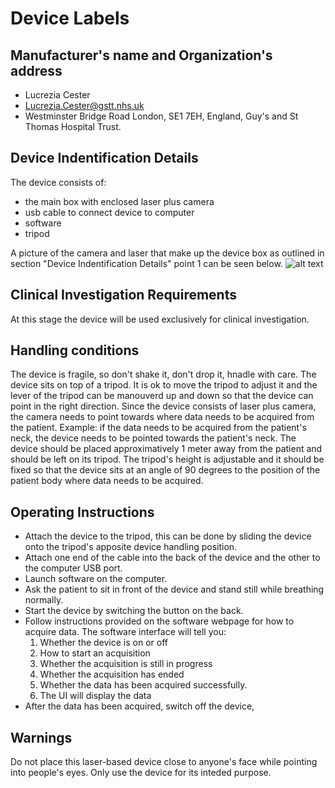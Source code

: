 # Device Labels

## Manufacturer's name and Organization's address
* Lucrezia Cester
* Lucrezia.Cester@gstt.nhs.uk
* Westminster Bridge Road London, SE1 7EH, England, Guy's and St Thomas Hospital Trust.

## Device Indentification Details
The device consists of:
* the main box with enclosed laser plus camera
* usb cable to connect device to computer
* software
* tripod

A picture of the camera and laser that make up the device box as outlined in section "Device Indentification Details" point 1 can be seen below.
![alt text](light-hearted-device.png)

## Clinical Investigation Requirements
At this stage the device will be used exclusively for clinical investigation.

## Handling conditions
The device is fragile, so don't shake it, don't drop it, hnadle with care. The device sits on top of a tripod. It is ok to move the tripod
to adjust it and the lever of the tripod can be manouverd up and down so that the device can point in the right direction. Since 
the device consists of laser plus camera, the camera needs to point towards where data needs to be  acquired from the patient. Example: if the 
data needs to be acquired from the patient's neck, the device needs to be pointed towards the patient's neck. The device should be placed 
approximatively 1 meter away from the patient and should be left on its tripod. The tripod's height is adjustable and it should be fixed
so that the device sits at an angle of 90 degrees to the position of the patient body where data needs to be acquired. 

## Operating Instructions
* Attach the device to the tripod, this can be done by sliding the device onto the tripod's apposite device handling position.
* Attach one end of the cable into the back of the device and the other to the computer USB port.
* Launch software on the computer.
* Ask the patient to sit in front of the device and stand still while breathing normally.
* Start the device by switching the button on the back.
* Follow instructions provided on the software webpage for how to acquire data. The software interface will tell you:
   1. Whether the device is on or off
   2. How to start an acquisition
   3. Whether the acquisition is still in progress
   4. Whether the acquisition has ended
   5. Whether the data has been acquired successfully. 
   7. The UI will display the data
* After the data has been acquired, switch off the device,

## Warnings
Do not place this laser-based device close to anyone's face while pointing into people's eyes. Only use the device for its inteded purpose.
